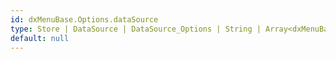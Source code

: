 ```yaml
---
id: dxMenuBase.Options.dataSource
type: Store | DataSource | DataSource_Options | String | Array<dxMenuBaseItem> | null
default: null
---
```

